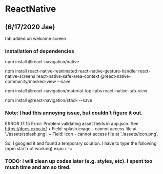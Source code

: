 # ReactNative

## (6/17/2020 Jae)
tab added on welcome screen

### installation of dependencies
npm install @react-navigation/native

npm install react-native-reanimated react-native-gesture-handler react-native-screens react-native-safe-area-context @react-native-community/masked-view --save

npm install @react-navigation/material-top-tabs react-native-tab-view

npm install @react-navigation/stack --save

### Note: I had this annoying issue, but couldn't figure it out.
ERROR
17:15
Error: Problem validating asset fields in app.json. See https://docs.expo.io/
 • Field: splash.image - cannot access file at './assets/splash.png'.
 • Field: icon - cannot access file at './assets/icon.png'.

So, I googled it and found a temporary solution.
I have to type the following (npm start not working)
expo r -c

### TODO: I will clean up codes later (e.g. styles, etc). I spent too much time and am so tired.

